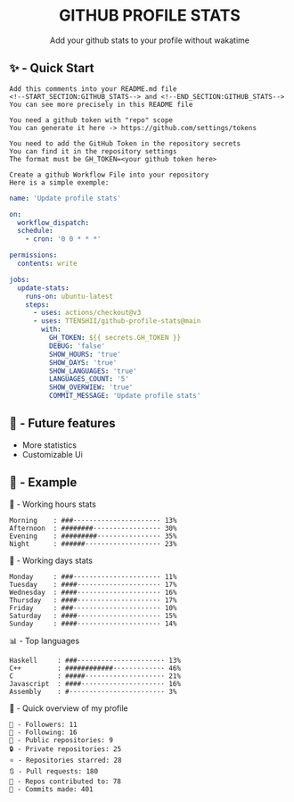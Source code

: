 <h1 align="center">GITHUB PROFILE STATS</h1>
<p align="center">Add your github stats to your profile without wakatime</p>

## ✨ - Quick Start
```
Add this comments into your README.md file
<!--START_SECTION:GITHUB_STATS--> and <!--END_SECTION:GITHUB_STATS-->
You can see more precisely in this README file
```
```
You need a github token with "repo" scope
You can generate it here -> https://github.com/settings/tokens
```
```
You need to add the GitHub Token in the repository secrets
You can find it in the repository settings
The format must be GH_TOKEN=<your github token here>
```
```
Create a github Workflow File into your repository
Here is a simple exemple:
```
```yml
name: 'Update profile stats'

on:
  workflow_dispatch:
  schedule:
    - cron: '0 0 * * *'

permissions:
  contents: write

jobs:
  update-stats:
    runs-on: ubuntu-latest
    steps:
      - uses: actions/checkout@v3
      - uses: TTENSHII/github-profile-stats@main
        with:
          GH_TOKEN: ${{ secrets.GH_TOKEN }}
          DEBUG: 'false'
          SHOW_HOURS: 'true'
          SHOW_DAYS: 'true'
          SHOW_LANGUAGES: 'true'
          LANGUAGES_COUNT: '5'
          SHOW_OVERWIEW: 'true'
          COMMIT_MESSAGE: 'Update profile stats'
```

## 🔖 - Future features
- More statistics
- Customizable Ui

## 📘 - Example

<!--START_SECTION:GITHUB_STATS-->
🌉 - Working hours stats
```text
Morning    : ###······················ 13%
Afternoon  : ########················· 30%
Evening    : #########················ 35%
Night      : ######··················· 23%
```
📅 - Working days stats
```text
Monday     : ###······················ 11%
Tuesday    : ####····················· 17%
Wednesday  : ####····················· 16%
Thursday   : ####····················· 17%
Friday     : ###······················ 10%
Saturday   : ####····················· 15%
Sunday     : ####····················· 14%
```
📊 - Top languages
```text
Haskell     : ###······················ 13%
C++         : ############············· 46%
C           : #####···················· 21%
Javascript  : ####····················· 16%
Assembly    : #························ 3%
```
🎏 - Quick overview of my profile
```text
👥 - Followers: 11
👤 - Following: 16
📂 - Public repositories: 9
🔒 - Private repositories: 25
⭐ - Repositories starred: 28
🔃 - Pull requests: 180
🐲 - Repos contributed to: 78
🍃 - Commits made: 401
```
<!--END_SECTION:GITHUB_STATS-->
